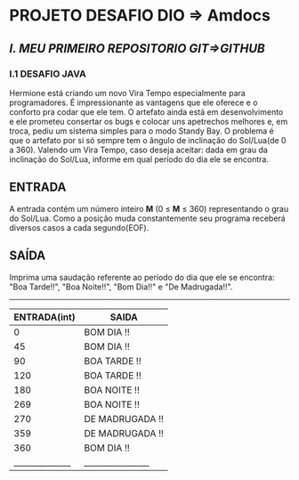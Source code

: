 # **PROJETO DESAFIO DIO => Amdocs**

## *I. MEU PRIMEIRO REPOSITORIO GIT=>GITHUB*

### **I.1 DESAFIO JAVA**

Hermione está criando um novo Vira Tempo especialmente para  programadores. É impressionante as vantagens que ele oferece e o  conforto pra codar que ele tem. O artefato ainda está em desenvolvimento e ele prometeu consertar os bugs e colocar uns apetrechos melhores e,  em troca, pediu um sistema simples para o modo Standy Bay. O problema é  que o artefato por si só sempre tem o ângulo de inclinação do Sol/Lua(de 0 a 360). Valendo um Vira Tempo, caso deseja aceitar: dada em grau da  inclinação do Sol/Lua, informe em qual período do dia ele se encontra.

## ENTRADA

A entrada contém um número inteiro **M** (0 ≤ **M** ≤ 360) representando o grau do Sol/Lua. Como a posição muda  constantemente seu programa receberá diversos casos a cada segundo(EOF).

## SAÍDA

Imprima uma saudação referente ao período do dia que ele se encontra: "Boa Tarde!!", "Boa Noite!!", "Bom Dia!!" e "De Madrugada!!".
 ________________________________
| ENTRADA(int) | SAIDA           |
| ------------ | --------------- |
| 0            | BOM DIA !!      |
| 45           | BOM DIA !!      |
| 90           | BOA TARDE !!    |
| 120          | BOA TARDE !!    |
| 180          | BOA NOITE !!    |
| 269          | BOA NOITE !!    |
| 270          | DE MADRUGADA !! |
| 359          | DE MADRUGADA !! |
| 360          | BOM DIA !!      |
|______________|________________ |
 














